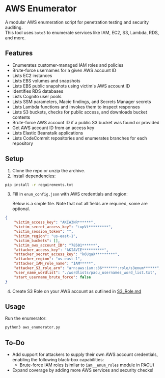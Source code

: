 # AWS Enumerator

A modular AWS enumeration script for penetration testing and security auditing.  
This tool uses `boto3` to enumerate services like IAM, EC2, S3, Lambda, RDS, and more.

## Features

- Enumerates customer-managed IAM roles and policies
- Brute-force usernames for a given AWS account ID
- Lists EC2 instances
- Lists EBS volumes and snapshots
- Lists EBS public snapshots using victim's AWS account ID
- Identifies RDS databases
- Lists Cognito user pools
- Lists SSM parameters, Macie findings, and Secrets Manager secrets
- Lists Lambda functions and invokes them to inspect responses
- Lists S3 buckets, checks for public access, and downloads bucket contents
- Brute-force AWS account ID if a public S3 bucket was found or provided
- Get AWS account ID from an access key
- Lists Elastic Beanstalk applications
- Lists CodeCommit repositories and enumerates branches for each repository

## Setup

1. Clone the repo or unzip the archive.
2. Install dependencies:

```bash
pip install -r requirements.txt
```

3. Fill in `enum_config.json` with AWS credentials and region:

    Below is a smple file. Note that not all fields are required, some are optional.

```json
{
	"victim_access_key": "AKIA3NR******",
	"victim_secret_access_key": "iupVt*********",
	"victim_session_token": "",
	"victim_region": "us-east-1",
	"victim_buckets": [],
	"victim_aws_account_ID": "78501******",
	"attacker_access_key": "AKIAVIE**********",
	"attacker_secret_access_key": "k6UqaX*********",
	"attacker_region": "us-east-1",
	"attacker_IAM_role_name": "IAM*****",
	"attacker_S3_role_arn": "arn:aws:iam::36*******:role/s3enum******",
	"user_name_wordlist": "./wordlists/pacu_usernames_word_list.txt",
	"start_username_brute_force": false
}
```

4. Create S3 Role on your AWS account as outlined in [S3_Role.md](https://github.com/Gemei/AWS_Enumerator/blob/main/S3_Role.md)

## Usage

Run the enumerator:

```bash
python3 aws_enumerator.py
```

## To-Do

- Add support for attackers to supply their own AWS account credentials, enabling the following black-box capabilities:
  - Brute-force IAM roles (similar to `iam__enum_roles` module in PACU)
- Expand coverage by adding more AWS services and security checks!
